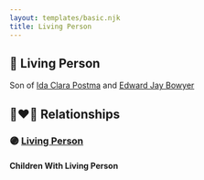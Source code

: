 ```yaml
---
layout: templates/basic.njk
title: Living Person
---
```

## 🔵 Living Person

Son of [Ida Clara Postma](/people/5/59695695) and [Edward Jay Bowyer](/people/8/84507710)

## 👩‍❤️‍👨 Relationships

### 🟣 [Living Person](/people/2/26076416)

#### Children With Living Person